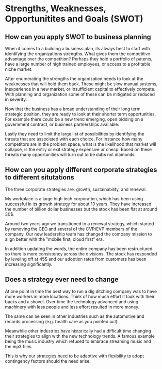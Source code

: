 # Strengths, Weaknesses, Opportunitites and Goals (SWOT)

## How can you apply SWOT to business planning

When it comes to a building a business plan, its always best to start with identifying the organizations strengths. What gives them the competitive advantage over the competition? Perhaps they hold a portfolio of patents, have a large number of high trained employees, or access to a profitable niche market.

After enumerating the strengths the organization needs to look at the weaknesses that will hold them back. These might be slow manual systems, inexperience in a new market, or insufficient capital to effectively compete. With planning and organization some of these can be mitigated or reduced in severity.

Now that the business has a broad understanding of their long term strategic position, they are ready to look at their shorter term opportunities. For example there could be a new trend emerging, open bidding on a government contract, or business partnerships available.

Lastly they need to limit the large list of possibilities by identifying the threats that are associated with each choice. For instance how many competitors are in the problem space, what is the likelihood that market will collapse, is the entry or exit strategy expensive or cheap. Based on these threats many opportunities will turn out to be dubs not diamonds.

## How can you apply different corporate strategies to different situtations

The three corporate strategies are: growth, sustainability, and renewal.

My workplace is a large high tech corporation, which has been using successful in its growth strategy for about 10 years. They have increased the number of billion dollar businesses but the stock has been flat at around 30$.

Around two years ago we transitioned to a renewal strategy, which started by removing the CEO and several of the CVP/EVP members of the company. Our new leadership team has changed the company mission to align better with the "mobile first, cloud first" era.

In addition updating the words, the entire company has been restructured so there is more consistency across the divisions. The stock has responded by leveling off at 45$ and our adoption rates from customers has been increasing significantly.

## Does a strategy ever need to change

At one point in time the best way to run a dig ditching company was to have more workers in more locations. Think of how much effort it took with their backs and a shovel. Over time the technology advanced and using machinery with less people and less effort resulted in more money.

The same can be seen in other industries such as the automotive and records processing (e.g. health care as you pointed out).

Meanwhile other industries have historically had a difficult time changing their strategies to align with the new technology trends. A famous example being the music industry which refused to embrace streaming music and the mp3 files.

This is why our strategies need to be adaptive with flexibility to adopt contingency factors should the need arise.
